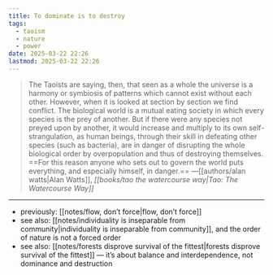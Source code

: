 ```yaml
---
title: To dominate is to destroy
tags:
  - taoism
  - nature
  - power
date: 2025-03-22 22:26
lastmod: 2025-03-22 22:26
---
```

> The Taoists are saying, then, that seen as a whole the universe is a harmony or symbiosis of patterns which cannot exist without each other. However, when it is looked at section by section we find conflict. The biological world is a mutual eating society in which every species is the prey of another. But if there were any species not preyed upon by another, it would increase and multiply to its own self-strangulation, as human beings, through their skill in defeating other species (such as bacteria), are in danger of disrupting the whole biological order by overpopulation and thus of destroying themselves. ==For this reason anyone who sets out to govern the world puts everything, and especially himself, in danger.== —[[authors/alan watts|Alan Watts]], *[[books/tao the watercourse way|Tao: The Watercourse Way]]*

---
- previously: [[notes/flow, don’t force|flow, don’t force]] 
- see also: [[notes/individuality is inseparable from community|individuality is inseparable from community]], and the order of nature is not a forced order
- see also: [[notes/forests disprove survival of the fittest|forests disprove survival of the fittest]] — it’s about balance and interdependence, not dominance and destruction